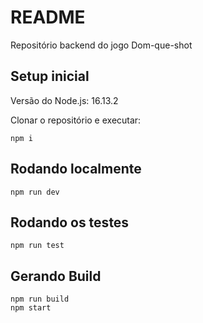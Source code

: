 # README

Repositório backend do jogo Dom-que-shot

## Setup inicial

Versão do Node.js: 16.13.2

Clonar o repositório e executar:

```
npm i
```

## Rodando localmente

```
npm run dev
```

## Rodando os testes

```
npm run test
```

## Gerando Build

```
npm run build
npm start
```
